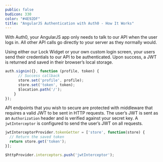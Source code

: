 ```yaml
---
public: false
budicon: 330
color: "#4E92DF"
title: "AngularJS Authentication with Auth0 - How It Works"
---
```


With Auth0, your AngularJS app only needs to talk to our API when the user logs in. All other API calls go directly to your server as they normally would.

Using either our Lock Widget or your own custom login screen, your users send their credentials to our API to be authenticated. Upon success, a JWT is returned and saved in their browser’s local storage.

```js
auth.signin({}, function (profile, token) {
      // Success callback
      store.set('profile', profile);
      store.set('token', token);
      $location.path('/');
    }
});
```

API endpoints that you wish to secure are protected with middleware that requires a valid JWT to be sent in HTTP requests. The user’s JWT is sent as an `Authorization` header and is verified against your secret key. A `jwtInterceptor` is configured to send the user’s JWT on all requests.

```js
jwtInterceptorProvider.tokenGetter = ['store', function(store) {
  // Return the saved token
  return store.get('token');
}];

$httpProvider.interceptors.push('jwtInterceptor');
```